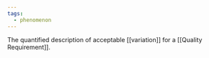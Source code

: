 ```yaml
---
tags:
  - phenomenon
---
```

The quantified description of acceptable [[variation]] for a [[Quality Requirement]].